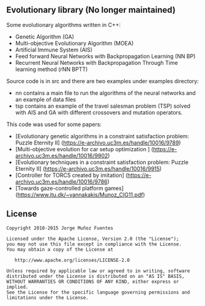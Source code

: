 ## Evolutionary library (No longer maintained)

Some evolutionary algorithms written in C++:
 - Genetic Algorithm (GA)
 - Multi-objective Evolutionary Algorithm (MOEA)
 - Artificial Immune System (AIS)
 - Feed forward Neural Networks with Backpropagation Learning (NN BP)
 - Recurrent Neural Networks with Backpropagation Through Time learning method (rNN BPTT)

Source code is in src and there are two examples under examples directory:
 - nn contains a main file to run the algorithms of the neural networks and an example of data files
 - tsp contains an example of the travel salesman problem (TSP) solved with  AIS and GA with
 different crossovers and mutation operators.

This code was used for some papers:

- [Evolutionary genetic algorithms in a constraint satisfaction problem: Puzzle Eternity II]
(https://e-archivo.uc3m.es/handle/10016/9789)
- [Multi-objective evolution for car setup optimization ]
(https://e-archivo.uc3m.es/handle/10016/9902)
- [Evolutionary techniques in a constraint satisfaction problem: Puzzle Eternity II]
(https://e-archivo.uc3m.es/handle/10016/9915)
- [Controller for TORCS created by imitation]
(https://e-archivo.uc3m.es/handle/10016/9786)
- [Towards gaze-controlled platform games]
(https://www.itu.dk/~yannakakis/Munoz_CIG11.pdf)

## License

    Copyright 2010-2015 Jorge Muñoz Fuentes

    Licensed under the Apache License, Version 2.0 (the "License");
    you may not use this file except in compliance with the License.
    You may obtain a copy of the License at

       http://www.apache.org/licenses/LICENSE-2.0

    Unless required by applicable law or agreed to in writing, software
    distributed under the License is distributed on an "AS IS" BASIS,
    WITHOUT WARRANTIES OR CONDITIONS OF ANY KIND, either express or implied.
    See the License for the specific language governing permissions and
    limitations under the License.
